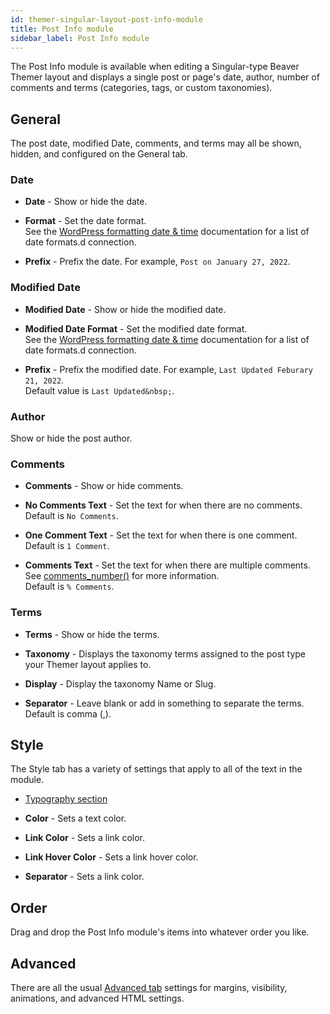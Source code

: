 ```yaml
---
id: themer-singular-layout-post-info-module
title: Post Info module
sidebar_label: Post Info module
---
```


The Post Info module is available when editing a Singular-type Beaver Themer layout and displays a single post or page's date, author, number of comments and terms (categories, tags, or custom taxonomies).

## General

The post date, modified Date, comments, and terms may all be shown, hidden, and configured on the General tab. 

### Date

* **Date** - Show or hide the date.

* **Format** - Set the date format.  
  See the [WordPress formatting date & time](https://wordpress.org/support/article/formatting-date-and-time/) documentation for a list of date formats.d connection.

* **Prefix** - Prefix the date. For example, `Post on January 27, 2022`.

### Modified Date

* **Modified Date** - Show or hide the modified date.

* **Modified Date Format** - Set the modified date format.  
  See the [WordPress formatting date & time](https://wordpress.org/support/article/formatting-date-and-time/) documentation for a list of date formats.d connection.

* **Prefix** - Prefix the modified date. For example, `Last Updated Feburary 21, 2022`.  
  Default value is `Last Updated&nbsp;`.

### Author

Show or hide the post author.

### Comments

* **Comments** - Show or hide comments.

* **No Comments Text** - Set the text for when there are no comments.  
  Default is `No Comments`.

* **One Comment Text** - Set the text for when there is one comment.  
  Default is `1 Comment`.

* **Comments Text** - Set the text for when there are multiple comments. See [comments_number()](https://developer.wordpress.org/reference/functions/comments_number/) for more information.   
  Default is `% Comments`.

### Terms

* **Terms** - Show or hide the terms.

* **Taxonomy** - Displays the taxonomy terms assigned to the post type your Themer layout applies to.

* **Display** - Display the taxonomy Name or Slug.

* **Separator** - Leave blank or add in something to separate the terms.  
  Default is comma (,). 

## Style

The Style tab has a variety of settings that apply to all of the text in the module.

* [Typography section](/beaver-builder/styles/typography/typography.md)

* **Color** - Sets a text color.

* **Link Color** - Sets a link color.

* **Link Hover Color** - Sets a link hover color.

* **Separator** - Sets a link color.

## Order

Drag and drop the Post Info module's items into whatever order you like. 

## Advanced

There are all the usual [Advanced tab](/beaver-builder/layouts/advanced-tab-rows-columns-modules.md) settings for margins, visibility, animations, and advanced HTML settings.
